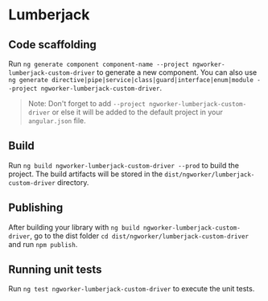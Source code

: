 # Lumberjack

## Code scaffolding

Run `ng generate component component-name --project ngworker-lumberjack-custom-driver` to generate a new component. You can also use `ng generate directive|pipe|service|class|guard|interface|enum|module --project ngworker-lumberjack-custom-driver`.

> Note: Don't forget to add `--project ngworker-lumberjack-custom-driver` or else it will be added to the default project in your `angular.json` file.

## Build

Run `ng build ngworker-lumberjack-custom-driver --prod` to build the project. The build artifacts will be stored in the `dist/ngworker/lumberjack-custom-driver` directory.

## Publishing

After building your library with `ng build ngworker-lumberjack-custom-driver`, go to the dist folder `cd dist/ngworker/lumberjack-custom-driver` and run `npm publish`.

## Running unit tests

Run `ng test ngworker-lumberjack-custom-driver` to execute the unit tests.
